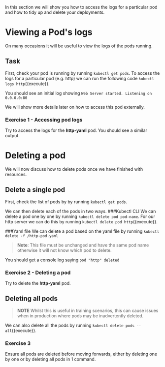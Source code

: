 In this section we will show you how to access the logs for a particular pod and how to tidy up and delete your deployments.
# Viewing a Pod's logs

On many occasions it will be useful to view the logs of the pods running.
## Task 
First, check your pod is running by running `kubectl get pods`. To access the logs for a particular pod (e.g. http) we can run the following code `kubectl logs http`{{execute}}.

You should see an initial log showing `Web Server started. Listening on 0.0.0.0:80` 

We will show more details later on how to access this pod externally.

### Exercise 1 - Accessing pod logs
Try to access the logs for the **http-yaml** pod. You should see a similar output.

# Deleting a pod

We will now discuss how to delete pods once we have finished with resources.

## Delete a single pod
First, check the list of pods by by running `kubectl get pods`.

We can then delete each of the pods in two ways.
###Kubectl CLI
We can delete a pod one by one by running `kubectl delete pod pod-name`. For our http server we can do this by running `kubectl delete pod http`{{execute}}.

###Yaml file
We can delete a pod based on the yaml file by running `kubectl delete -f /http-pod.yaml`
> **Note**: This file must be unchanged and have the same pod name otherwise it will not know which pod to delete. 

You should get a console log saying `pod "http" deleted`
### Exercise 2 - Deleting a pod

Try to delete the **http-yaml** pod.

## Deleting all pods
>**NOTE** Whilst this is useful in training scenarios, this can cause issues when in production where pods may be inadvertently deleted.

We can also delete all the pods by running `kubectl delete pods --all`{{execute}}.

### Exercise 3
Ensure all pods are deleted before moving forwards, either by deleting one by one or by deleting all pods in 1 command.